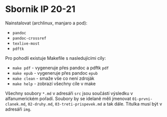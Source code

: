 # Sbornik IP 20-21

Nainstalovat (archlinux, manjaro a pod):
- `pandoc`
- `pandoc-crossref`
- `texlive-most`
- `pdftk`

Pro pohodlí existuje Makefile s nasledujícími cíly:

- `make pdf` - vygeneruje přes pandoc a pdftk `pdf`
- `make epub` - vygeneruje přes pandoc `epub`
- `make clean` - smaže vše co není zdroják
- `make help` - zobrazí všechny cíle v make

Všechny soubory `*.md` v adresáři `src` jsou součástí výsledku v alfanumerickém
pořadí. Soubory by se idelaně měli jmenovat `01-prvni-clanek.md`, `02-druhy.md`,
`03-treti-prispevek.md` a tak dále. Titulka musí být v adresáři `img`.
